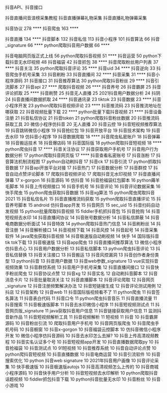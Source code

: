 抖音API、抖音接口

抖音直播间音浪榜采集教程
抖音直播弹幕礼物采集
抖音直播礼物弹幕采集

抖音协议	278 ****
抖音爬虫	163 ****

抖音直播	134 ****
抖音脚本	132
抖音私信	113
抖音小程序	101
抖音算法	66
抖音_signature	66 ****
python爬取抖音用户数据	66 ****

抖音电脑网页版正式上线	56
python爬取抖音视频	51 ****
抖音运营	50
python下载抖音无水印视频	48
抖音福袋	42
抖音抓包	38 ****
抖音爬取粉丝用户列表	37 ****
抖音关注	35
python爬取抖音评论	35 ****
抖音uid	34 ****
抖音逆向	33
抖音爬虫手机号采集	33
抖音刷粉	33
抖音直播间	32 ****
抖音采集	31 ****
抖音小程序源码	31
抖音接口	31
抖音推荐算法	30
python爬取抖音粉丝	29 ****
抖音引流脚本	27
抖音api	27 ****
爬取抖音视频	26 ****
抖音养号	26
抖音霸屏	25
抖音评论抓取	25 ****
抖音刷赞	25
抖音无人直播	25
2021抖音用户数据分析	24
抖阴	24
抖音直播间数据抓取	24 ****
抖音通讯录	23
tiktok	23
抖音数据	23 ****
抖音小程序开发	23
python爬取抖音视频评论	23 ****
抖音推流码	23
抖音推流地址在哪获取	22
抖音视频批量下载	22 ****
python批量下载抖音视频	21 ****
抖音设备注册	21
抖音私信协议	21
抖音token	21
python爬取抖音粉丝数据	20
抖音推流码获取工具	20
微信小程序仿抖音	20
无人直播	20
抖音云控	19
抖音短视频推荐算法	19
抖音跳转微信小程序	19
抖音抢红包	19
抖音开放平台	19
抖音技术架构	19
抖音去水印	19
仿抖音小程序	19
抖音数据爬取	18 ****
抖音爬虫私密账户	18
抖音弹幕	18
抖音搬运技术	18
抖音爆店码	18
抖音国际版	18
python爬取抖音短视频	18 ****
python爬虫抖音	17 ****
抖音关注协议	17
抖音获取用户手机号	17
抖音用户行为数据分析	17
python爬取抖音网页版	17 ****
抖音查看私密账号	17
抖音涨粉	17
抖音算法机制流程图	17
python自动刷抖音	17
抖音ck	17
抖音引流	17
python抓取抖音数据	17
抖音api开放平台对接	17
抖音热门	17
抖音数据分析	17
抖音群控	17
抖音自动点赞评论脚本	17
爬取抖音视频评论	17
爬取抖音无水印视频	17
抖音直播间弹幕	17
x-gorgon	16
抖音源码	16
仿抖音	16
抖音抢福袋红包脚本	16
python薅羊毛脚本	16
抖音上传视频接口	16
抖音手机号	16
抖音评论	16
抖音评论数据采集	16
快手爬虫	15
python爬虫获取抖音数据	15
抖音xg算法	15
python爬虫爬取抖音2021	15
抖音私信名片	15
抖音直播推流码获取	15
python爬取抖音直播评论	15
抖音养号脚本	15
android 仿抖音app开发	15
抖音网页	15
sec_uid	15
抖音扫码自动发视频	15
python批量爬取抖音视频	15
fiddler手机抓抖音包	15
抖音抢购	14
抖音短视频去水印	14
抖音直播间协议	14
抖音账号数据分析	14
抖音私信屏蔽	14
抖音电商数据分析面试	14
抖音特效	14
python爬取抖音热门信息	14
抖音刷粉丝	14
抖音注册	14
抖音解析接口	14
抖音视频下载	14
抖音风控	14
抖音起号	14
抖音采集软件	14
java爬虫获取抖音视频	14
抖音极速版自动刷视频	14
快手	14
国际版抖音tik tok下载	13
抖音极速版	13
抖音app爬虫	13
抖音直播间推荐算法	13
微信小程序仿抖音点心	13
抖音用户数据分析	13
抖音私信脚本	13
python爬虫抖音评论	13
抖音私信替换	13
抖音关注接口	13
抖音搬运	13
抖音风控漏洞	13
抖音创作者身份类型	13
python抖音	13
抖音用户数据	13
抖音web参数_signature	13
vue实现抖音视频效果	13
抖音群控系统	13
抖音用户手机号采集	12
抖音直播间接口	12
抖音快手粉丝爬虫	12
抖音协议点赞	12
抖音xg	12
抖音实名	12
自动刷抖音脚本	12
抖音消息卡片	12
抖音批量取消关注	12
抖音直播脚本	12
抖音评论爬取	12
抖音网页_signature	12
抖音注册频繁解决办法	12
抖音短链接生成	12
抖音评论测试用例	12
抖店	12
抖音架构	12
抖音web	11
抖音国际版视频看不了	11
python爬虫	11
抖音签名算法	11
抖音表白代码	11
抖音口令	11
python爬虫抖音音乐	11
抖音直播流量	11
抖音搜索	11
抖音极速版脚本	11
抖音去水印微信小程序	11
抖音短视频测试点	11
抖音网页版_signature	11
java获取抖音用户信息	11
抖音链接获取用户信息	11
监测抖音新作品	11
抖音短视频解析工具	11
抖音视频解析	11
短视频	11
抖音	10
抖音霸屏源码	10
抖音粉丝引流	10
爬取抖音用户手机号	10
抖音网页版爬虫	10
抖音爬虫手机号码	10
抖音橱窗	10
抖音x-gorgon	10
抖音福袋云控脚本	10
仿抖音微信小程序开发	10
微信小程序仿抖音源码	10
抖音去水印怎么去掉?	10
抖音上传高清视频教程	10
抖音实名认证多个号	10
抖音短视频app开发	10
抖音直播数据爬取py	10
抖音抢福袋	10
抖音测试点	10
91短视频	10
抖音推荐系统	10
抖音自动评论点赞	10
python爬抖音短视频	10
抖音直播数据	10
抖音电商运营	10
抖音引流软件	10
抖音搜索优化	10
python 抖音web signature	10
2021年抖音用户画像	10
抖音评论采集	10
快手极速版	10
抖音极速版autojs	10
抖音高清视频怎么上传的	10
抖音商城小程序源码	10
抖音快手用户分析	10
抖音短视频去水印解析	10
python爬取抖音话题视频	10
fiddler抓包抖音下载	10
python抖音批量无水印	10
抖音粉丝	10
抖音小游戏	10